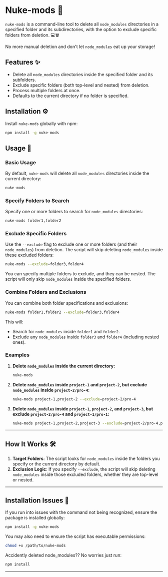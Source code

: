 
# Nuke-mods 🚀

`nuke-mods` is a command-line tool to delete all `node_modules` directories in a specified folder and its subdirectories, with the option to exclude specific folders from deletion. 💻🗑️

No more manual deletion and don't let `node_modules` eat up your storage!

## Features ✨

- Delete all `node_modules` directories inside the specified folder and its subfolders.
- Exclude specific folders (both top-level and nested) from deletion.
- Process multiple folders at once.
- Defaults to the current directory if no folder is specified.

## Installation ⚙️

Install `nuke-mods` globally with npm:

```bash
npm install -g nuke-mods
```

## Usage 📜

### Basic Usage

By default, `nuke-mods` will delete all `node_modules` directories inside the current directory:

```bash
nuke-mods
```

### Specify Folders to Search

Specify one or more folders to search for `node_modules` directories:

```bash
nuke-mods folder1,folder2
```

### Exclude Specific Folders

Use the `--exclude` flag to exclude one or more folders (and their `node_modules`) from deletion. The script will skip deleting `node_modules` inside these excluded folders:

```bash
nuke-mods --exclude=folder3,folder4
```

You can specify multiple folders to exclude, and they can be nested. The script will only skip `node_modules` inside the specified folders.

### Combine Folders and Exclusions

You can combine both folder specifications and exclusions:

```bash
nuke-mods folder1,folder2 --exclude=folder3,folder4
```

This will:
- Search for `node_modules` inside `folder1` and `folder2`.
- Exclude any `node_modules` inside `folder3` and `folder4` (including nested ones).

### Examples

1. **Delete `node_modules` inside the current directory:**
   ```bash
   nuke-mods
   ```

2. **Delete `node_modules` inside `project-1` and `project-2`, but exclude `node_modules` inside `project-2/pro-4`:**
   ```bash
   nuke-mods project-1,project-2 --exclude=project-2/pro-4
   ```

3. **Delete `node_modules` inside `project-1`, `project-2`, and `project-3`, but exclude `project-2/pro-4` and `project-1/pro-1`:**
   ```bash
   nuke-mods project-1,project-2,project-3 --exclude=project-2/pro-4,project-1/pro-1
   ```

---

## How It Works 🛠️

1. **Target Folders**: The script looks for `node_modules` inside the folders you specify or the current directory by default.
2. **Exclusion Logic**: If you specify `--exclude`, the script will skip deleting `node_modules` inside those excluded folders, whether they are top-level or nested.

---

## Installation Issues 🚨

If you run into issues with the command not being recognized, ensure the package is installed globally:

```bash
npm install -g nuke-mods
```

You may also need to ensure the script has executable permissions:

```bash
chmod +x /path/to/nuke-mods
```

Accidently deleted node_modules??
No worries just run:
```bash
npm install
```

---
